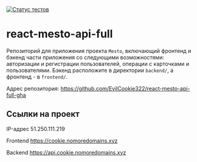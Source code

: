 [![Статус тестов](../../actions/workflows/tests.yml/badge.svg)](../../actions/workflows/tests.yml)

# react-mesto-api-full
Репозиторий для приложения проекта `Mesto`, включающий фронтенд и бэкенд части приложения со следующими возможностями: авторизации и регистрации пользователей, операции с карточками и пользователями. Бэкенд расположите в директории `backend/`, а фронтенд - в `frontend/`. 

Адрес репозитория: https://github.com/EvilCookie322/react-mesto-api-full-gha

## Ссылки на проект

IP-адрес 51.250.111.219

Frontend https://cookie.nomoredomains.xyz

Backend https://api.cookie.nomoredomains.xyz

